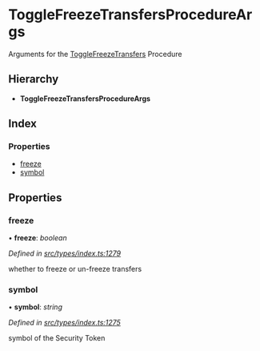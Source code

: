 # ToggleFreezeTransfersProcedureArgs

Arguments for the [ToggleFreezeTransfers](../enums/_types_index_.proceduretype.md#togglefreezetransfers) Procedure

## Hierarchy

* **ToggleFreezeTransfersProcedureArgs**

## Index

### Properties

* [freeze](_types_index_.togglefreezetransfersprocedureargs.md#freeze)
* [symbol](_types_index_.togglefreezetransfersprocedureargs.md#symbol)

## Properties

### freeze

• **freeze**: _boolean_

_Defined in_ [_src/types/index.ts:1279_](https://github.com/PolymathNetwork/polymath-sdk/blob/e8bbc1e/src/types/index.ts#L1279)

whether to freeze or un-freeze transfers

### symbol

• **symbol**: _string_

_Defined in_ [_src/types/index.ts:1275_](https://github.com/PolymathNetwork/polymath-sdk/blob/e8bbc1e/src/types/index.ts#L1275)

symbol of the Security Token

